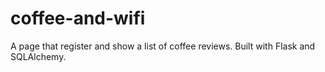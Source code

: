 # coffee-and-wifi
A page that register and show a list of coffee reviews. Built with Flask and SQLAlchemy.
